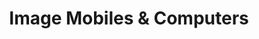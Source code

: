 ---
title: "Image Mobiles & Computers"
url: /malapppuram/image-mobiles-und-computers/
shop: Handy
---